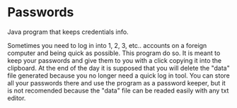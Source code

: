 # Passwords
Java program that keeps credentials info.

Sometimes you need to log in into 1, 2, 3, etc.. accounts on a foreign computer and being quick as possible. This program do so. It is meant to keep your passwords and give them to you with a click copying it into the clipboard. At the end of the day it is supposed that you will delete the "data" file generated because you no longer need a quick log in tool. You can store all your passwords there and use the program as a password keeper, but it is not recomended because the "data" file can be readed easily with any txt editor.
